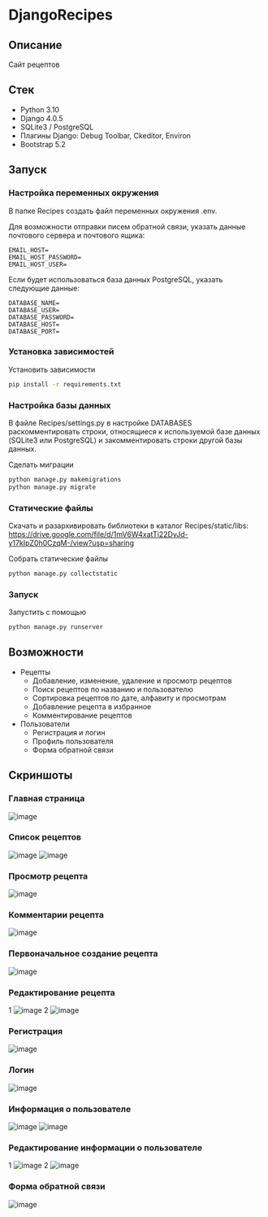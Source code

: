 # DjangoRecipes
## Описание
Сайт рецептов
## Стек
* Python 3.10
* Django 4.0.5
* SQLite3 / PostgreSQL
* Плагины Django: Debug Toolbar, Ckeditor, Environ
* Bootstrap 5.2
## Запуск
### Настройка переменных окружения
В папке Recipes создать файл переменных окружения .env.

Для возможности отправки писем обратной связи, указать данные почтового сервера и почтового ящика:
```
EMAIL_HOST=
EMAIL_HOST_PASSWORD=
EMAIL_HOST_USER=
```
Если будет использоваться база данных PostgreSQL, указать следующие данные:
```
DATABASE_NAME=
DATABASE_USER=
DATABASE_PASSWORD=
DATABASE_HOST=
DATABASE_PORT=
```
### Установка зависимостей
Установить зависимости
```bash
pip install -r requirements.txt
```
### Настройка базы данных
В файле Recipes/settings.py в настройке DATABASES раскомментировать строки, относящиеся к используемой базе данных (SQLite3 или PostgreSQL) и закомментировать строки другой базы данных.

Сделать миграции
```bash
python manage.py makemigrations
python manage.py migrate
```
### Статические файлы
Скачать и разархивировать библиотеки в каталог Recipes/static/libs: https://drive.google.com/file/d/1mV6W4xatTi22DvJd-y17kIpZ0h0CzqM-/view?usp=sharing

Собрать статические файлы
```bash
python manage.py collectstatic
```
### Запуск
Запустить с помощью
```bash
python manage.py runserver
```
## Возможности
* Рецепты
  * Добавление, изменение, удаление и просмотр рецептов
  * Поиск рецептов по названию и пользователю
  * Сортировка рецептов по дате, алфавиту и просмотрам
  * Добавление рецепта в избранное
  * Комментирование рецептов
* Пользователи
  * Регистрация и логин
  * Профиль пользователя
  * Форма обратной связи
## Скриншоты
### Главная страница
![image](https://user-images.githubusercontent.com/38291314/179191052-6a08a0bb-61f2-4648-a2d3-c6f17240ea47.png)
### Список рецептов
![image](https://user-images.githubusercontent.com/38291314/179192845-3a4d60b3-cb96-468a-b45e-6c9140361ec6.png)
![image](https://user-images.githubusercontent.com/38291314/179192913-149f0b3e-00de-4feb-a0be-594170357b71.png)
### Просмотр рецепта
![image](https://user-images.githubusercontent.com/38291314/179178539-af7dc5eb-5f46-4646-aa99-3c6f934e96b7.png)
### Комментарии рецепта
![image](https://user-images.githubusercontent.com/38291314/179181741-c2a0699c-33af-4459-bc97-0424816c63bd.png)
### Первоначальное создание рецепта
![image](https://user-images.githubusercontent.com/38291314/179179484-34272606-5187-488a-a33e-8be8609be95e.png)
### Редактирование рецепта
1
![image](https://user-images.githubusercontent.com/38291314/179178734-c301ad1f-0901-4aae-99bd-681dd0b6b816.png)
2
![image](https://user-images.githubusercontent.com/38291314/179178779-e75fd49a-ae3b-4510-950f-d1910a81ee88.png)
### Регистрация
![image](https://user-images.githubusercontent.com/38291314/179180688-204a32e5-3f41-486d-8b3b-e754e656095a.png)
### Логин
![image](https://user-images.githubusercontent.com/38291314/179180922-a69c9c8c-54c1-4dda-a2f8-fbaa934446a6.png)
### Информация о пользователе
![image](https://user-images.githubusercontent.com/38291314/179180029-56eff76f-415d-4e59-b075-69693078fd7c.png)
![image](https://user-images.githubusercontent.com/38291314/179180162-af7cc984-15da-43b9-b5f6-a47a85115f98.png)
### Редактирование информации о пользователе
1
![image](https://user-images.githubusercontent.com/38291314/179179661-7e3a9064-2f35-4c10-be29-1a6365ebebac.png)
2
![image](https://user-images.githubusercontent.com/38291314/179179816-119bb757-b81a-4978-8f08-15ebf3cfb274.png)
### Форма обратной связи
![image](https://user-images.githubusercontent.com/38291314/179182112-fb8678b1-3fef-41d2-8183-680eec048011.png)
